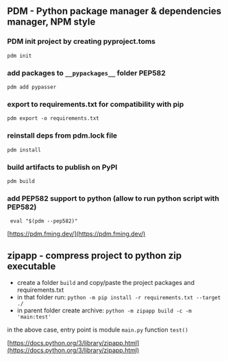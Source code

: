 ## PDM - Python package manager & dependencies manager, NPM style
### PDM init project by creating pyproject.toms
``pdm init``

### add packages to ``__pypackages__`` folder PEP582
``pdm add pypasser``

### export to requirements.txt for compatibility with pip
``pdm export -o requirements.txt``

### reinstall deps from pdm.lock file
``pdm install``

### build artifacts to publish on PyPI
``pdm build``

### add PEP582 support to python (allow to run python script with PEP582)
`` eval "$(pdm --pep582)"``

[https://pdm.fming.dev/](https://pdm.fming.dev/)

## zipapp - compress project to python zip executable 
* create a folder `build` and copy/paste the project packages and requirements.txt
* in that folder run: `python -m pip install -r requirements.txt --target ./`
* in parent folder create archive: `python -m zipapp build -c -m 'main:test'`

in the above case, entry point is module `main.py` function `test()`

[https://docs.python.org/3/library/zipapp.html](https://docs.python.org/3/library/zipapp.html)